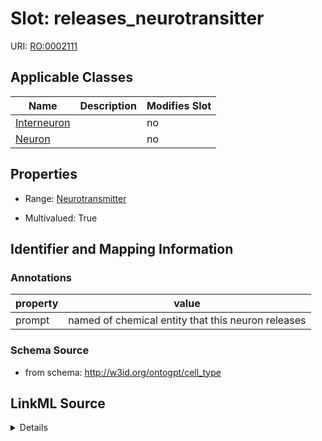

# Slot: releases_neurotransitter

URI: [RO:0002111](http://purl.obolibrary.org/obo/RO_0002111)



<!-- no inheritance hierarchy -->





## Applicable Classes

| Name | Description | Modifies Slot |
| --- | --- | --- |
| [Interneuron](Interneuron.md) |  |  no  |
| [Neuron](Neuron.md) |  |  no  |







## Properties

* Range: [Neurotransmitter](Neurotransmitter.md)

* Multivalued: True





## Identifier and Mapping Information





### Annotations

| property | value |
| --- | --- |
| prompt | named of chemical entity that this neuron releases || owl | SubClassOf, ObjectSomeValuesFrom |



### Schema Source


* from schema: http://w3id.org/ontogpt/cell_type




## LinkML Source

<details>
```yaml
name: releases_neurotransitter
annotations:
  prompt:
    tag: prompt
    value: named of chemical entity that this neuron releases
  owl:
    tag: owl
    value: SubClassOf, ObjectSomeValuesFrom
from_schema: http://w3id.org/ontogpt/cell_type
rank: 1000
slot_uri: RO:0002111
multivalued: true
alias: releases_neurotransitter
owner: Neuron
domain_of:
- Neuron
range: Neurotransmitter

```
</details>